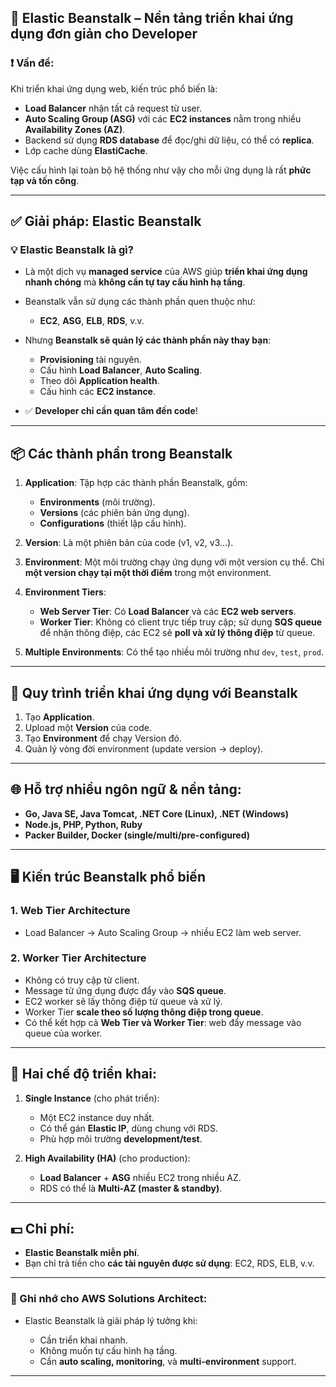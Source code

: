 ## 🔧 **Elastic Beanstalk** – Nền tảng triển khai ứng dụng đơn giản cho Developer

### ❗ Vấn đề:

Khi triển khai ứng dụng web, kiến trúc phổ biến là:

* **Load Balancer** nhận tất cả request từ user.
* **Auto Scaling Group (ASG)** với các **EC2 instances** nằm trong nhiều **Availability Zones (AZ)**.
* Backend sử dụng **RDS database** để đọc/ghi dữ liệu, có thể có **replica**.
* Lớp cache dùng **ElastiCache**.

Việc cấu hình lại toàn bộ hệ thống như vậy cho mỗi ứng dụng là rất **phức tạp và tốn công**.

---

## ✅ Giải pháp: **Elastic Beanstalk**

### 💡 Elastic Beanstalk là gì?

* Là một dịch vụ **managed service** của AWS giúp **triển khai ứng dụng nhanh chóng** mà **không cần tự tay cấu hình hạ tầng**.
* Beanstalk vẫn sử dụng các thành phần quen thuộc như:

  * **EC2**, **ASG**, **ELB**, **RDS**, v.v.
* Nhưng **Beanstalk sẽ quản lý các thành phần này thay bạn**:

  * **Provisioning** tài nguyên.
  * Cấu hình **Load Balancer**, **Auto Scaling**.
  * Theo dõi **Application health**.
  * Cấu hình các **EC2 instance**.
* ✅ **Developer chỉ cần quan tâm đến code**!

---

## 📦 Các thành phần trong Beanstalk

1. **Application**: Tập hợp các thành phần Beanstalk, gồm:

   * **Environments** (môi trường).
   * **Versions** (các phiên bản ứng dụng).
   * **Configurations** (thiết lập cấu hình).

2. **Version**: Là một phiên bản của code (v1, v2, v3...).

3. **Environment**: Một môi trường chạy ứng dụng với một version cụ thể. Chỉ **một version chạy tại một thời điểm** trong một environment.

4. **Environment Tiers**:

   * **Web Server Tier**: Có **Load Balancer** và các **EC2 web servers**.
   * **Worker Tier**: Không có client trực tiếp truy cập; sử dụng **SQS queue** để nhận thông điệp, các EC2 sẽ **poll và xử lý thông điệp** từ queue.

5. **Multiple Environments**: Có thể tạo nhiều môi trường như `dev`, `test`, `prod`.

---

## 🔁 Quy trình triển khai ứng dụng với Beanstalk

1. Tạo **Application**.
2. Upload một **Version** của code.
3. Tạo **Environment** để chạy Version đó.
4. Quản lý vòng đời environment (update version → deploy).

---

## 🌐 Hỗ trợ nhiều ngôn ngữ & nền tảng:

* **Go, Java SE, Java Tomcat, .NET Core (Linux), .NET (Windows)**
* **Node.js, PHP, Python, Ruby**
* **Packer Builder, Docker (single/multi/pre-configured)**

---

## 🖥️ Kiến trúc Beanstalk phổ biến

### 1. **Web Tier Architecture**

* Load Balancer → Auto Scaling Group → nhiều EC2 làm web server.

### 2. **Worker Tier Architecture**

* Không có truy cập từ client.
* Message từ ứng dụng được đẩy vào **SQS queue**.
* EC2 worker sẽ lấy thông điệp từ queue và xử lý.
* Worker Tier **scale theo số lượng thông điệp trong queue**.
* Có thể kết hợp cả **Web Tier và Worker Tier**: web đẩy message vào queue của worker.

---

## 🚀 Hai chế độ triển khai:

1. **Single Instance** (cho phát triển):

   * Một EC2 instance duy nhất.
   * Có thể gán **Elastic IP**, dùng chung với RDS.
   * Phù hợp môi trường **development/test**.

2. **High Availability (HA)** (cho production):

   * **Load Balancer** + **ASG** nhiều EC2 trong nhiều AZ.
   * RDS có thể là **Multi-AZ (master & standby)**.

---

## 💵 Chi phí:

* **Elastic Beanstalk miễn phí**.
* Bạn chỉ trả tiền cho **các tài nguyên được sử dụng**: EC2, RDS, ELB, v.v.

---

### 🧠 Ghi nhớ cho AWS Solutions Architect:

* Elastic Beanstalk là giải pháp lý tưởng khi:

  * Cần triển khai nhanh.
  * Không muốn tự cấu hình hạ tầng.
  * Cần **auto scaling, monitoring**, và **multi-environment** support.

---

